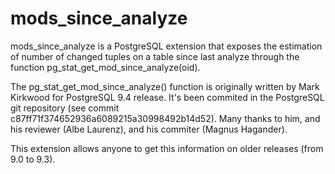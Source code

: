 mods_since_analyze
==================

mods_since_analyze is a PostgreSQL extension that exposes the estimation of
number of changed tuples on a table since last analyze through the function
pg_stat_get_mod_since_analyze(oid).

The pg_stat_get_mod_since_analyze() function is originally written by Mark
Kirkwood for PostgreSQL 9.4 release. It's been commited in the PostgreSQL
git repository (see commit c87ff71f374652936a6089215a30998492b14d52). Many
thanks to him, and his reviewer (Albe Laurenz), and his commiter (Magnus
Hagander).

This extension allows anyone to get this information on older releases (from
9.0 to 9.3).
